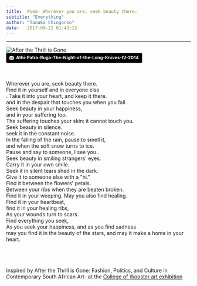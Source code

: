 ```yaml
---
title:  Poem- Wherever you are, seek beauty there.
subtitle: "Everything"
author: "Tanaka Chingonzo"
date:   2017-09-22 01:43:12
---
```

---

![After the Thrill is Gone](http://img3.hungertv.com/wp-content/uploads/2015/09/Athi-Patra-Ruga-The-Night-of-the-Long-Knives-IV-2014-archival-ink-jet-print-on-photorag-baryta-150-x-190cm-edition-of-10-Copyright-Athi-Patra-Ruga-Courtesy-Tyburn-Gallery.gif)
<a style="background-color:black;color:white;text-decoration:none;padding:4px 6px;font-family:-apple-system, BlinkMacSystemFont, &quot;San Francisco&quot;, &quot;Helvetica Neue&quot;, Helvetica, Ubuntu, Roboto, Noto, &quot;Segoe UI&quot;, Arial, sans-serif;font-size:12px;font-weight:bold;line-height:1.2;display:inline-block;border-radius:3px;" href="https://www.artsy.net/artwork/athi-patra-ruga-the-night-of-the-long-knives-iii" target="_blank" rel="noopener noreferrer" title="Download free do whatever you want high-resolution photos from James Hammond"><span style="display:inline-block;padding:2px 3px;"><svg xmlns="http://www.w3.org/2000/svg" style="height:12px;width:auto;position:relative;vertical-align:middle;top:-1px;fill:white;" viewBox="0 0 32 32"><title></title><path d="M20.8 18.1c0 2.7-2.2 4.8-4.8 4.8s-4.8-2.1-4.8-4.8c0-2.7 2.2-4.8 4.8-4.8 2.7.1 4.8 2.2 4.8 4.8zm11.2-7.4v14.9c0 2.3-1.9 4.3-4.3 4.3h-23.4c-2.4 0-4.3-1.9-4.3-4.3v-15c0-2.3 1.9-4.3 4.3-4.3h3.7l.8-2.3c.4-1.1 1.7-2 2.9-2h8.6c1.2 0 2.5.9 2.9 2l.8 2.4h3.7c2.4 0 4.3 1.9 4.3 4.3zm-8.6 7.5c0-4.1-3.3-7.5-7.5-7.5-4.1 0-7.5 3.4-7.5 7.5s3.3 7.5 7.5 7.5c4.2-.1 7.5-3.4 7.5-7.5z"></path></svg></span><span style="display:inline-block;padding:2px 3px;">Athi-Patra-Ruga-The-Night-of-the-Long-Knives-IV-2014</span></a>
<br>
<br>
<br>

Wherever you are, seek beauty there.<br>
Find it in yourself and in everyone else<br>.
Take it into your heart, and keep it there.<br>
and in the despair that touches you when you fail.<br>
Seek beauty in your happiness,<br>
and in your suffering too.<br>
The suffering touches your skin: it cannot touch you.<br>
Seek beauty in silence.<br>
seek it in the constant noise.<br>
In the falling of the rain, pause to smell it,<br>
and when the soft snow turns to ice.<br>
Pause and say to someone, I see you..<br>
Seek beauty in smiling strangers' eyes.<br>
Carry it in your own smile.<br>
Seek it in silent tears shed in the dark.<br>
Give it to someone else with a "hi."<br>
Find it between the flowers' petals.<br>
Between your ribs when they are beaten broken.<br>
Find it in your weeping. May you also find healing.<br>
Find it in your heartbeat,<br>
find it in your healing ribs,<br>
As your wounds turn to scars.<br>
Find everything you seek,<br>
As you seek your happiness, and as you find sadness<br>
may you find it in the beauty of the stars, and may it make a home in your heart.<br>
<br>
<br>
<br>
<br>
Inspired by After the Thrill is Gone: Fashion, Politics, and Culture in Contemporary South African Art- at the [College of Wooster art exhibition](https://www.wooster.edu/arts/museum/exhibit/current/)
